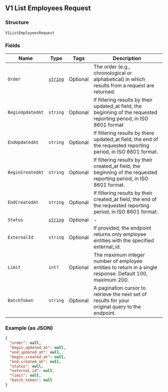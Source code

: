 ## V1 List Employees Request

### Structure

`V1ListEmployeesRequest`

### Fields

| Name | Type | Tags | Description |
|  --- | --- | --- | --- |
| `Order` | [`string`](/doc/models/sort-order.md) | Optional | The order (e.g., chronological or alphabetical) in which results from a request are returned. |
| `BeginUpdatedAt` | `string` | Optional | If filtering results by their updated_at field, the beginning of the requested reporting period, in ISO 8601 format |
| `EndUpdatedAt` | `string` | Optional | If filtering results by there updated_at field, the end of the requested reporting period, in ISO 8601 format. |
| `BeginCreatedAt` | `string` | Optional | If filtering results by their created_at field, the beginning of the requested reporting period, in ISO 8601 format. |
| `EndCreatedAt` | `string` | Optional | If filtering results by their created_at field, the end of the requested reporting period, in ISO 8601 format. |
| `Status` | [`string`](/doc/models/v1-list-employees-request-status.md) | Optional | - |
| `ExternalId` | `string` | Optional | If provided, the endpoint returns only employee entities with the specified external_id. |
| `Limit` | `int?` | Optional | The maximum integer number of employee entities to return in a single response. Default 100, maximum 200. |
| `BatchToken` | `string` | Optional | A pagination cursor to retrieve the next set of results for your<br>original query to the endpoint. |

### Example (as JSON)

```json
{
  "order": null,
  "begin_updated_at": null,
  "end_updated_at": null,
  "begin_created_at": null,
  "end_created_at": null,
  "status": null,
  "external_id": null,
  "limit": null,
  "batch_token": null
}
```

